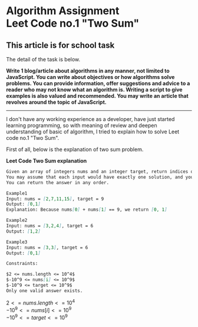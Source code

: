 # Algorithm Assignment <br>Leet Code no.1 "Two Sum"

## This article is for school task

The detail of the task is below.

  **Write 1 blog/article about algorithms in any manner, not limited to JavaScript. You can write about objectives or how algorithms solve problems. You can provide information, offer suggestions and advice to a reader who may not know what an algorithm is.
  Writing a script to give examples is also valued and recommended. You may write an article that revolves around the topic of JavaScript.**

***

I don't have any working experience as a developer, have just started learning programming, so with meaning of review and deepen understanding of basic of algorithm, I tried to explain how to solve Leet code no.1 "Two Sum".

First of all, below is the explanation of two sum problem.

**Leet Code Two Sum explanation**  

 ```markdown
 Given an array of integers nums and an integer target, return indices of the two numbers such that they add up to target.
 You may assume that each input would have exactly one solution, and you may not use the same element twice.
You can return the answer in any order.

 Example1
 Input: nums = [2,7,11,15], target = 9
Output: [0,1]
Explanation: Because nums[0] + nums[1] == 9, we return [0, 1]

Example2
Input: nums = [3,2,4], target = 6
Output: [1,2]

Example3
Input: nums = [3,3], target = 6
Output: [0,1]

Constraints:

$2 <= nums.length <= 10^4$
$-10^9 <= nums[i] <= 10^9$
$-10^9 <= target <= 10^9$
Only one valid answer exists.

```

$2 <= nums.length <= 10^4$  
$-10^9 <= nums[i] <= 10^9$  
$-10^9 <= target <= 10^9$
